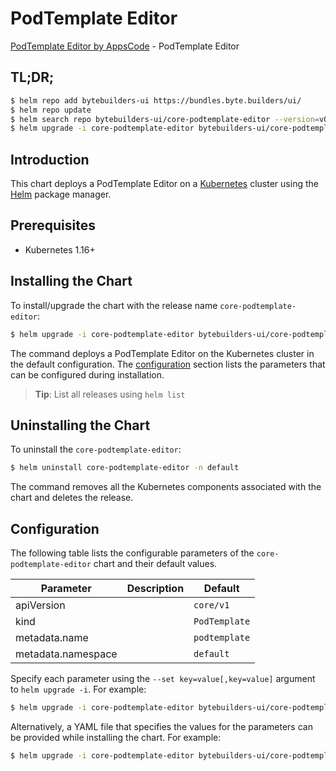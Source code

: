 # PodTemplate Editor

[PodTemplate Editor by AppsCode](https://byte.builders) - PodTemplate Editor

## TL;DR;

```bash
$ helm repo add bytebuilders-ui https://bundles.byte.builders/ui/
$ helm repo update
$ helm search repo bytebuilders-ui/core-podtemplate-editor --version=v0.4.8
$ helm upgrade -i core-podtemplate-editor bytebuilders-ui/core-podtemplate-editor -n default --create-namespace --version=v0.4.8
```

## Introduction

This chart deploys a PodTemplate Editor on a [Kubernetes](http://kubernetes.io) cluster using the [Helm](https://helm.sh) package manager.

## Prerequisites

- Kubernetes 1.16+

## Installing the Chart

To install/upgrade the chart with the release name `core-podtemplate-editor`:

```bash
$ helm upgrade -i core-podtemplate-editor bytebuilders-ui/core-podtemplate-editor -n default --create-namespace --version=v0.4.8
```

The command deploys a PodTemplate Editor on the Kubernetes cluster in the default configuration. The [configuration](#configuration) section lists the parameters that can be configured during installation.

> **Tip**: List all releases using `helm list`

## Uninstalling the Chart

To uninstall the `core-podtemplate-editor`:

```bash
$ helm uninstall core-podtemplate-editor -n default
```

The command removes all the Kubernetes components associated with the chart and deletes the release.

## Configuration

The following table lists the configurable parameters of the `core-podtemplate-editor` chart and their default values.

|     Parameter      | Description |         Default          |
|--------------------|-------------|--------------------------|
| apiVersion         |             | <code>core/v1</code>     |
| kind               |             | <code>PodTemplate</code> |
| metadata.name      |             | <code>podtemplate</code> |
| metadata.namespace |             | <code>default</code>     |


Specify each parameter using the `--set key=value[,key=value]` argument to `helm upgrade -i`. For example:

```bash
$ helm upgrade -i core-podtemplate-editor bytebuilders-ui/core-podtemplate-editor -n default --create-namespace --version=v0.4.8 --set apiVersion=core/v1
```

Alternatively, a YAML file that specifies the values for the parameters can be provided while
installing the chart. For example:

```bash
$ helm upgrade -i core-podtemplate-editor bytebuilders-ui/core-podtemplate-editor -n default --create-namespace --version=v0.4.8 --values values.yaml
```
